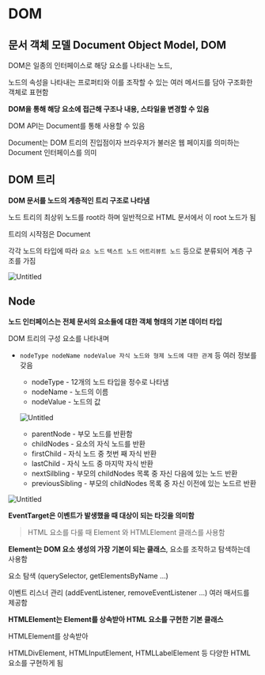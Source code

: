 # DOM

## 문서 객체 모델 Document Object Model, DOM

DOM은 일종의 인터페이스로 해당 요소를 나타내는 노드,

노드의 속성을 나타내는 프로퍼티와 이를 조작할 수 있는 여러 메서드를 담아 구조화한 객체로 표현함

**DOM을 통해 해당 요소에 접근해 구조나 내용, 스타일을 변경할 수 있음**

DOM API는 Document를 통해 사용할 수 있음

Document는 DOM 트리의 진입점이자 브라우저가 불러온 웹 페이지를 의미하는 Document 인터페이스를 의미

## DOM 트리

**DOM 문서를 노드의 계층적인 트리 구조로 나타냄**

노드 트리의 최상위 노드를 root라 하며 일반적으로 HTML 문서에서 <html>이 root 노드가 됨

트리의 시작점은 Document 

각각 노드의 타입에 따라 `요소 노드` `텍스트 노드` `어트리뷰트 노드` 등으로 분류되어 계층 구조를 가짐

![Untitled](DOM%20741542605eba4708aa48aec365b9d88c/Untitled.png)

## Node

**노드 인터페이스는 전체 문서의 요소들에 대한 객체 형태의 기본 데이터 타입**

DOM 트리의 구성 요소를 나타내며

- `nodeType nodeName nodeValue 자식 노드와 형제 노드에 대한 관계` 등 여러 정보를 갖음
    
    
    - nodeType - 12개의 노드 타입을 정수로 나타냄
    - nodeName - 노드의 이름
    - nodeValue - 노드의 값
    
    ![Untitled](DOM%20741542605eba4708aa48aec365b9d88c/Untitled%201.png)
    
    - parentNode - 부모 노드를 반환함
    - childNodes - 요소의 자식 노드를 반환
    - firstChild - 자식 노드 중 첫번 째 자식 반환
    - lastChild - 자식 노드 중 마지막 자식 반환
    - nextSilbling - 부모의 childNodes 목록 중 자신 다음에 있는 노드 반환
    - previousSibling - 부모의 childNodes 목록 중 자신 이전에 있는 노드르 반환
    

 

![Untitled](DOM%20741542605eba4708aa48aec365b9d88c/Untitled%202.png)

**EventTarget은 이벤트가 발생했을 때 대상이 되는 타깃을 의미함**

> HTML 요소를 다룰 때 Element 와 HTMLElement 클래스를 사용함
> 

**Element는 DOM 요소 생성의 가장 기본이 되는 클래스**, 요소를 조작하고 탐색하는데 사용함

요소 탐색 (querySelector, getElementsByName …) 

이벤트 리스너 관리 (addEventListener, removeEventListener …) 여러 매서드를 제공함

**HTMLElement는 Element를 상속받아 HTML 요소를 구현한 기본 클래스**

HTMLElement를 상속받아 

HTMLDivElement, HTMLInputElement, HTMLLabelElement 등 다양한 HTML 요소를 구현하게 됨

